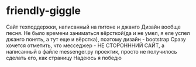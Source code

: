 # friendly-giggle
Сайт техподдержки, написанный на питоне и джанго
Дизайн вообще песня. Не было времени заниматься вёрсткой(да и не умел, я еле успел джанго понять, а тут еще и вёрстка), поэтому дизайн - bootstrap
Сразу хочется отметить, что месседжер - НЕ СТОРОНННИЙ САЙТ, а написанный в файле messenger.py проектик, просто не получилось сделать его, как страницу
Надеюсь я победю

